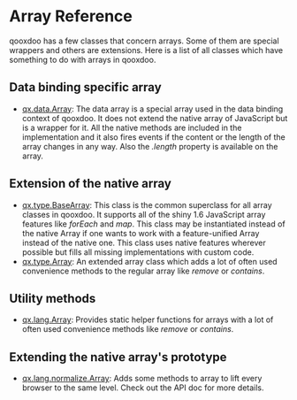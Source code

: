Array Reference
===============

qooxdoo has a few classes that concern arrays. Some of them are special wrappers and others are extensions. Here is a list of all classes which have something to do with arrays in qooxdoo.

Data binding specific array
---------------------------

-   [qx.data.Array](http://www.qooxdoo.org/devel/api/#qx.data.Array): The data array is a special array used in the data binding context of qooxdoo. It does not extend the native array of JavaScript but is a wrapper for it. All the native methods are included in the implementation and it also fires events if the content or the length of the array changes in any way. Also the *.length* property is available on the array.

Extension of the native array
-----------------------------

-   [qx.type.BaseArray](http://www.qooxdoo.org/devel/api/#qx.type.BaseArray): This class is the common superclass for all array classes in qooxdoo. It supports all of the shiny 1.6 JavaScript array features like *forEach* and *map*. This class may be instantiated instead of the native Array if one wants to work with a feature-unified Array instead of the native one. This class uses native features wherever possible but fills all missing implementations with custom code.
-   [qx.type.Array](http://www.qooxdoo.org/devel/api/#qx.type.Array): An extended array class which adds a lot of often used convenience methods to the regular array like *remove* or *contains*.

Utility methods
---------------

-   [qx.lang.Array](http://www.qooxdoo.org/devel/api/#qx.lang.Array): Provides static helper functions for arrays with a lot of often used convenience methods like *remove* or *contains*.

Extending the native array's prototype
--------------------------------------

-   [qx.lang.normalize.Array](http://www.qooxdoo.org/devel/api/#qx.lang.normalize.Array): Adds some methods to array to lift every browser to the same level. Check out the API doc for more details.

